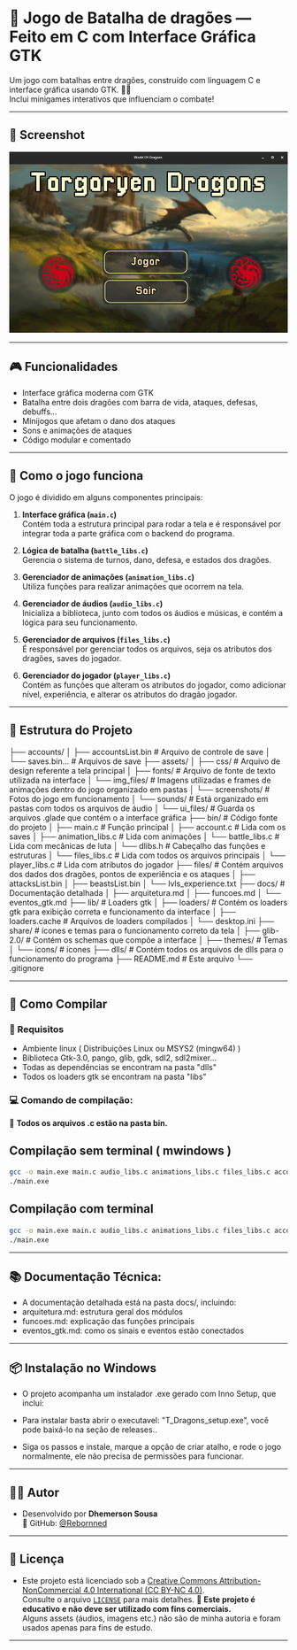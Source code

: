 # 🐉 Jogo de Batalha de dragões — Feito em C com Interface Gráfica GTK

Um jogo com batalhas entre dragões, construído com linguagem C e interface gráfica usando GTK. 🐲💥  
Inclui minigames interativos que influenciam o combate!

---

## 📸 Screenshot

<img src="assets/screenshots/menu.png" width="600" alt="Tela principal do jogo"/>

---

## 🎮 Funcionalidades

- Interface gráfica moderna com GTK
- Batalha entre dois dragões com barra de vida, ataques, defesas, debuffs...
- Minijogos que afetam o dano dos ataques
- Sons e animações de ataques
- Código modular e comentado

---

## 🧠 Como o jogo funciona

O jogo é dividido em alguns componentes principais:

1. **Interface gráfica (`main.c`)**  
   Contém toda a estrutura principal para rodar a tela e é responsável por integrar toda a parte gráfica com o backend do programa.

2. **Lógica de batalha (`battle_libs.c`)**  
   Gerencia o sistema de turnos, dano, defesa, e estados dos dragões.

3. **Gerenciador de animações (`animation_libs.c`)**  
   Utiliza funções para realizar animações que ocorrem na tela.

4. **Gerenciador de áudios (`audio_libs.c`)**  
   Inicializa a biblioteca, junto com todos os áudios e músicas, e contém a lógica para seu funcionamento.

5. **Gerenciador de arquivos (`files_libs.c`)**  
   É responsável por gerenciar todos os arquivos, seja os atributos dos dragões, saves do jogador.

6. **Gerenciador do jogador (`player_libs.c`)**  
   Contém as funções que alteram os atributos do jogador, como adicionar nível, experiência, e alterar os atributos do dragão jogador.
---

## 📁 Estrutura do Projeto
├── accounts/
│ ├── accountsList.bin # Arquivo de controle de save
│ └── saves.bin... # Arquivos de save
├── assets/
│ ├── css/ # Arquivo de design referente a tela principal
│ ├── fonts/ # Arquivo de fonte de texto utilizada na interface
│ └── img_files/ # Imagens utilizadas e frames de animações dentro do jogo organizado em pastas
│ └── screenshots/ # Fotos do jogo em funcionamento
│ └── sounds/ # Está organizado em pastas com todos os arquivos de áudio
│ └── ui_files/ # Guarda os arquivos .glade que contém o a interface gráfica
├── bin/ # Código fonte do projeto
│ ├── main.c # Função principal
│ ├── account.c # Lida com os saves
│ ├── animation_libs.c # Lida com animações
│ └── battle_libs.c # Lida com mecânicas de luta
│ └── dlibs.h # Cabeçalho das funções e estruturas
│ └── files_libs.c # Lida com todos os arquivos principais
│ └── player_libs.c # Lida com atributos do jogador
├── files/ # Contém arquivos dos dados dos dragões, pontos de experiência e os ataques
│ ├── attacksList.bin
│ ├── beastsList.bin
│ └── lvls_experience.txt
├── docs/ # Documentação detalhada
│ ├── arquitetura.md
│ ├── funcoes.md
│ └── eventos_gtk.md
├── lib/ # Loaders gtk
│ ├── loaders/ # Contém os loaders gtk para exibição correta e funcionamento da interface
│ ├── loaders.cache # Arquivos de loaders compilados
│ └── desktop.ini
├── share/ # ícones e temas para o funcionamento correto da tela
│ ├── glib-2.0/ # Contém os schemas que compõe a interface
│ ├── themes/ # Temas
│ └── icons/ # ícones
├── dlls/ # Contém todos os arquivos de dlls para o funcionamento do programa
├── README.md # Este arquivo
└── .gitignore

---

## 🧪 Como Compilar

### 🔧 Requisitos

- Ambiente linux ( Distribuições Linux ou MSYS2 (mingw64) )
- Biblioteca Gtk-3.0, pango, glib, gdk, sdl2, sdl2mixer... 
- Todas as dependências se encontram na pasta "dlls"
- Todos os loaders gtk se encontram na pasta "libs"

### 💻 Comando de compilação:

📌 **Todos os arquivos .c estão na pasta bin.**  

## Compilação sem terminal ( mwindows )
```bash
gcc -o main.exe main.c audio_libs.c animations_libs.c files_libs.c account.c player_libs.c battle_libs.c -mwindows $(pkg-config --cflags --libs gtk+-3.0 glib-2.0 pango) -lSDL2 -lSDL2_mixer
./main.exe
```

## Compilação com terminal
```bash
gcc -o main.exe main.c audio_libs.c animations_libs.c files_libs.c account.c player_libs.c battle_libs.c $(pkg-config --cflags --libs gtk+-3.0 glib-2.0 pango) -lSDL2 -lSDL2_mixer
./main.exe
```

---

## 📚 Documentação Técnica:
- A documentação detalhada está na pasta docs/, incluindo:
- arquitetura.md: estrutura geral dos módulos
- funcoes.md: explicação das funções principais
- eventos_gtk.md: como os sinais e eventos estão conectados

--- 

## 📦 Instalação no Windows
- O projeto acompanha um instalador .exe gerado com Inno Setup, que inclui:

- Para instalar basta abrir o executavel: "T_Dragons_setup.exe", você pode baixá-lo na seção de releases..
- Siga os passos e instale, marque a opção de criar atalho, e rode o jogo normalmente, ele não precisa de permissões para funcionar.

---

## 👨‍💻 Autor
- Desenvolvido por **Dhemerson Sousa**  
🔗 GitHub: [@Rebornned](https://github.com/Rebornned)

--- 

## 📜 Licença
- Este projeto está licenciado sob a [Creative Commons Attribution-NonCommercial 4.0 International (CC BY-NC 4.0)](https://creativecommons.org/licenses/by-nc/4.0/).  
Consulte o arquivo [`LICENSE`](LICENSE) para mais detalhes.
📌 **Este projeto é educativo e não deve ser utilizado com fins comerciais.**  
Alguns assets (áudios, imagens etc.) não são de minha autoria e foram usados apenas para fins de estudo.

---